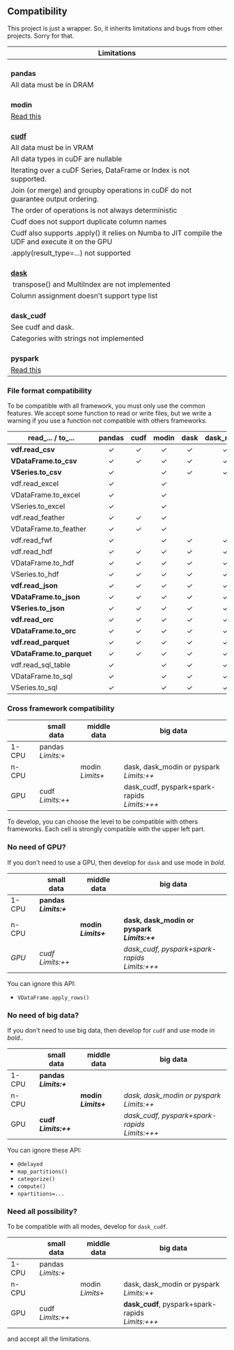 ## Compatibility
This project is just a wrapper. So, it inherits limitations and bugs from other projects. Sorry for that.


| Limitations                                                                                         |
|-----------------------------------------------------------------------------------------------------|
| <br />**pandas**                                                                                    |
| All data must be in DRAM                                                                            |
| <br />**modin**                                                                                     |
| [Read this](https://modin.readthedocs.io/en/stable/getting_started/why_modin/pandas.html)           |
| <br />**[cudf](https://docs.rapids.ai/api/cudf/nightly/user_guide/pandas-comparison.html)**         |
| All data must be in VRAM                                                                            |
| All data types in cuDF are nullable                                                                 |
| Iterating over a cuDF Series, DataFrame or Index is not supported.                                  |
| Join (or merge) and groupby operations in cuDF do not guarantee output ordering.                    |
| The order of operations is not always deterministic                                                 |
| Cudf does not support duplicate column names                                                        |
| Cudf also supports .apply() it relies on Numba to JIT compile the UDF and execute it on the GPU     |
| .apply(result_type=...) not supported                                                               |
| <br />**[dask](https://distributed.dask.org/en/stable/limitations.html)**                           |
|  transpose() and MultiIndex are not implemented                                                     |
| Column assignment doesn't support type list                                                         |
| <br />**dask_cudf**                                                                                 |
| See cudf and dask.                                                                                  |
| Categories with strings not implemented                                                             |
| <br />**pyspark**                                                                                   |
| [Read this](https://spark.apache.org/docs/latest/api/python/reference/pyspark.pandas/index.html)    |

### File format compatibility
To be compatible with all framework, you must only use the common features.
We accept some function to read or write files, but we write a warning
if you use a function not compatible with others frameworks.

| read_... / to_...         | pandas | cudf | modin | dask | dask_modin | dask_cudf | pyspark |
|---------------------------|:------:|:----:|:-----:|:----:|:----------:|:---------:|:-------:|
| **vdf.read_csv**          |   ✓    |  ✓   |   ✓   |  ✓   |     ✓      |     ✓     |    ✓    |
| **VDataFrame.to_csv**     |   ✓    |  ✓   |   ✓   |  ✓   |     ✓      |     ✓     |    ✓    |
| **VSeries.to_csv**        |   ✓    |      |   ✓   |  ✓   |     ✓      |     ✓     |    ✓    |
| vdf.read_excel            |   ✓    |      |   ✓   |      |            |           |    ✓    |
| VDataFrame.to_excel       |   ✓    |      |   ✓   |      |            |           |    ✓    |
| VSeries.to_excel          |   ✓    |      |   ✓   |      |            |           |    ✓    |
| vdf.read_feather          |   ✓    |  ✓   |   ✓   |      |            |           |         |
| VDataFrame.to_feather     |   ✓    |  ✓   |   ✓   |      |            |           |         |
| vdf.read_fwf              |   ✓    |      |   ✓   |  ✓   |     ✓      |           |         |
| vdf.read_hdf              |   ✓    |  ✓   |   ✓   |  ✓   |     ✓      |           |         |
| VDataFrame.to_hdf         |   ✓    |  ✓   |   ✓   |  ✓   |     ✓      |           |         |
| VSeries.to_hdf            |   ✓    |  ✓   |   ✓   |  ✓   |     ✓      |           |         |
| **vdf.read_json**         |   ✓    |  ✓   |   ✓   |  ✓   |     ✓      |     ✓     |    ✓    |
| **VDataFrame.to_json**    |   ✓    |  ✓   |   ✓   |  ✓   |     ✓      |     ✓     |    ✓    |
| **VSeries.to_json**       |   ✓    |  ✓   |   ✓   |  ✓   |     ✓      |     ✓     |    ✓    |
| **vdf.read_orc**          |   ✓    |  ✓   |   ✓   |  ✓   |     ✓      |     ✓     |    ✓    |
| **VDataFrame.to_orc**     |   ✓    |  ✓   |   ✓   |  ✓   |     ✓      |     ✓     |    ✓    |
| **vdf.read_parquet**      |   ✓    |  ✓   |   ✓   |  ✓   |     ✓      |     ✓     |    ✓    |
| **VDataFrame.to_parquet** |   ✓    |  ✓   |   ✓   |  ✓   |     ✓      |     ✓     |    ✓    |
| vdf.read_sql_table        |   ✓    |      |   ✓   |  ✓   |     ✓      |           |    ✓    |
| VDataFrame.to_sql         |   ✓    |      |   ✓   |  ✓   |     ✓      |           |    ✓    |
| VSeries.to_sql            |   ✓    |      |   ✓   |  ✓   |     ✓      |           |    ✓    |



### Cross framework compatibility

|       | small data            | middle data         | big data                                         |
|-------|-----------------------|---------------------|--------------------------------------------------|
| 1-CPU | pandas<br/>*Limits:+* |                     |                                                  |
| n-CPU |                       | modin<br/>*Limits+* | dask, dask_modin or pyspark<br/>*Limits:++*      |
| GPU   | cudf<br/>*Limits:++*  |                     | dask_cudf, pyspark+spark-rapids<br/>*Limits:+++* |

To develop, you can choose the level to be compatible with others frameworks.
Each cell is strongly compatible with the upper left part.

### No need of GPU?
If you don't need to use a GPU, then develop for `dask` and use mode in *bold*.

|       | small data                | middle data             | big data                                         |
|-------|---------------------------|-------------------------|--------------------------------------------------|
| 1-CPU | **pandas<br/>*Limits:+*** |                         |                                                  |
| n-CPU |                           | **modin<br/>*Limits+*** | **dask, dask_modin or pyspark<br/>*Limits:++***  |
| *GPU* | *cudf<br/>Limits:++*      |                         | *dask_cudf, pyspark+spark-rapids<br/>Limits:+++* |

You can ignore this API:

- `VDataFrame.apply_rows()`

### No need of big data?

If you don't need to use big data, then develop for `cudf` and use mode in *bold*..

|       | small data                | middle data             | big data                                         |
|-------|---------------------------|-------------------------|--------------------------------------------------|
| 1-CPU | **pandas<br/>*Limits:+*** |                         |                                                  |
| n-CPU |                           | **modin<br/>*Limits+*** | *dask, dask_modin or pyspark<br/>Limits:++*      |
| GPU   | **cudf<br/>*Limits:++***  |                         | *dask_cudf, pyspark+spark-rapids<br/>Limits:+++* |

You can ignore these API:

- `@delayed`
- `map_partitions()`
- `categorize()`
- `compute()`
- `npartitions=...`

### Need all possibility?

To be compatible with all modes, develop for `dask_cudf`.

|       | small data            | middle data         | big data                                             |
|-------|-----------------------|---------------------|------------------------------------------------------|
| 1-CPU | pandas<br/>*Limits:+* |                     |                                                      |
| n-CPU |                       | modin<br/>*Limits+* | dask, dask_modin or pyspark<br/>*Limits:++*          |
| GPU   | cudf<br/>*Limits:++*  |                     | **dask_cudf**, pyspark+spark-rapids<br/>*Limits:+++* |

and accept all the limitations.
